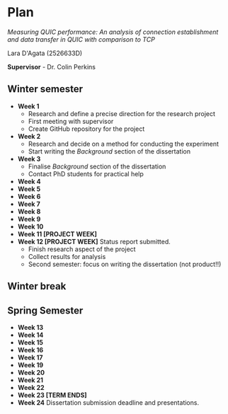 # Plan

*Measuring QUIC performance: An analysis of connection establishment and data transfer in QUIC with comparison to TCP*

Lara D'Agata (2526633D)

**Supervisor** - Dr. Colin Perkins

## Winter semester

* **Week 1**
  * Research and define a precise direction for the research project
  * First meeting with supervisor
  * Create GitHub repository for the project
* **Week 2**
  * Research and decide on a method for conducting the experiment
  * Start writing the *Background* section of the dissertation
* **Week 3**
  * Finalise *Background* section of the dissertation
  * Contact PhD students for practical help
* **Week 4**
* **Week 5**
* **Week 6**
* **Week 7**
* **Week 8**
* **Week 9**
* **Week 10**
* **Week 11 [PROJECT WEEK]**
* **Week 12 [PROJECT WEEK]** Status report submitted.
  * Finish research aspect of the project
  * Collect results for analysis
  * Second semester: focus on writing the dissertation (not product!!)

## Winter break

## Spring Semester

* **Week 13**
* **Week 14**
* **Week 15**
* **Week 16**
* **Week 17**
* **Week 19**
* **Week 20**
* **Week 21**
* **Week 22**
* **Week 23 [TERM ENDS]**
* **Week 24** Dissertation submission deadline and presentations.

